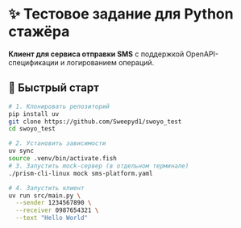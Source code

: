# ✨ Тестовое задание для Python стажёра

**Клиент для сервиса отправки SMS** с поддержкой OpenAPI-спецификации и логированием операций.

## 🚀 Быстрый старт

```bash
# 1. Клонировать репозиторий
pip install uv
git clone https://github.com/Sweepyd1/swoyo_test
cd swoyo_test

# 2. Установить зависимости
uv sync
source .venv/bin/activate.fish
# 3. Запустить mock-сервер (в отдельном терминале)
./prism-cli-linux mock sms-platform.yaml

# 4. Запустить клиент
uv run src/main.py \
  --sender 1234567890 \
  --receiver 0987654321 \
  --text "Hello World"
